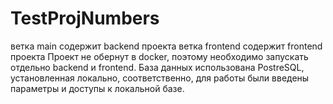 # TestProjNumbers
ветка main содержит backend проекта
ветка frontend содержит frontend проекта
Проект не обернут в docker, поэтому необходимо запускать отдельно backend и frontend.
База данных использована PostreSQL, установленная локально, соответственно, для работы были введены параметры и доступы к локальной базе.
